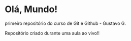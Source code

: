 # Olá, Mundo!
 primeiro repositório do curso de Git e Github - Gustavo G.
 
 Repositório criado durante uma aula ao vivo!!
